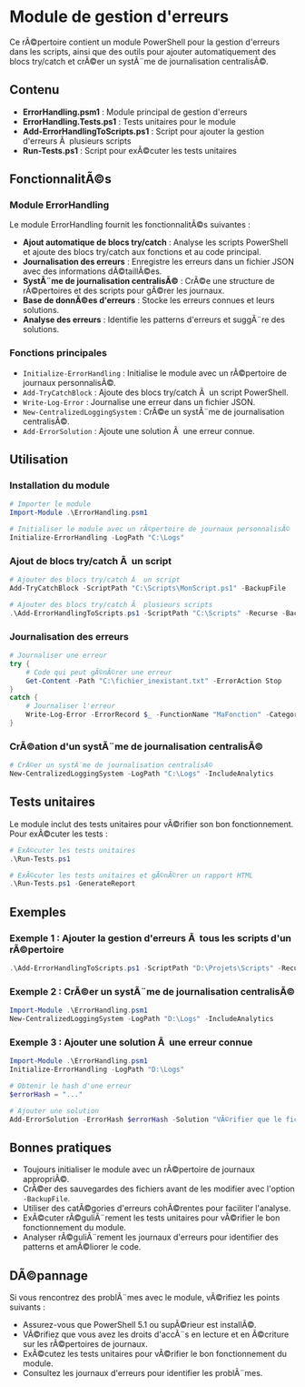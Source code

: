 ﻿# Module de gestion d'erreurs

Ce rÃ©pertoire contient un module PowerShell pour la gestion d'erreurs dans les scripts, ainsi que des outils pour ajouter automatiquement des blocs try/catch et crÃ©er un systÃ¨me de journalisation centralisÃ©.

## Contenu

- **ErrorHandling.psm1** : Module principal de gestion d'erreurs
- **ErrorHandling.Tests.ps1** : Tests unitaires pour le module
- **Add-ErrorHandlingToScripts.ps1** : Script pour ajouter la gestion d'erreurs Ã  plusieurs scripts
- **Run-Tests.ps1** : Script pour exÃ©cuter les tests unitaires

## FonctionnalitÃ©s

### Module ErrorHandling

Le module ErrorHandling fournit les fonctionnalitÃ©s suivantes :

- **Ajout automatique de blocs try/catch** : Analyse les scripts PowerShell et ajoute des blocs try/catch aux fonctions et au code principal.
- **Journalisation des erreurs** : Enregistre les erreurs dans un fichier JSON avec des informations dÃ©taillÃ©es.
- **SystÃ¨me de journalisation centralisÃ©** : CrÃ©e une structure de rÃ©pertoires et des scripts pour gÃ©rer les journaux.
- **Base de donnÃ©es d'erreurs** : Stocke les erreurs connues et leurs solutions.
- **Analyse des erreurs** : Identifie les patterns d'erreurs et suggÃ¨re des solutions.

### Fonctions principales

- `Initialize-ErrorHandling` : Initialise le module avec un rÃ©pertoire de journaux personnalisÃ©.
- `Add-TryCatchBlock` : Ajoute des blocs try/catch Ã  un script PowerShell.
- `Write-Log-Error` : Journalise une erreur dans un fichier JSON.
- `New-CentralizedLoggingSystem` : CrÃ©e un systÃ¨me de journalisation centralisÃ©.
- `Add-ErrorSolution` : Ajoute une solution Ã  une erreur connue.

## Utilisation

### Installation du module

```powershell
# Importer le module
Import-Module .\ErrorHandling.psm1

# Initialiser le module avec un rÃ©pertoire de journaux personnalisÃ©
Initialize-ErrorHandling -LogPath "C:\Logs"
```

### Ajout de blocs try/catch Ã  un script

```powershell
# Ajouter des blocs try/catch Ã  un script
Add-TryCatchBlock -ScriptPath "C:\Scripts\MonScript.ps1" -BackupFile

# Ajouter des blocs try/catch Ã  plusieurs scripts
.\Add-ErrorHandlingToScripts.ps1 -ScriptPath "C:\Scripts" -Recurse -BackupFiles
```

### Journalisation des erreurs

```powershell
# Journaliser une erreur
try {
    # Code qui peut gÃ©nÃ©rer une erreur
    Get-Content -Path "C:\fichier_inexistant.txt" -ErrorAction Stop
}
catch {
    # Journaliser l'erreur
    Write-Log-Error -ErrorRecord $_ -FunctionName "MaFonction" -Category "FileSystem"
}
```

### CrÃ©ation d'un systÃ¨me de journalisation centralisÃ©

```powershell
# CrÃ©er un systÃ¨me de journalisation centralisÃ©
New-CentralizedLoggingSystem -LogPath "C:\Logs" -IncludeAnalytics
```

## Tests unitaires

Le module inclut des tests unitaires pour vÃ©rifier son bon fonctionnement. Pour exÃ©cuter les tests :

```powershell
# ExÃ©cuter les tests unitaires
.\Run-Tests.ps1

# ExÃ©cuter les tests unitaires et gÃ©nÃ©rer un rapport HTML
.\Run-Tests.ps1 -GenerateReport
```

## Exemples

### Exemple 1 : Ajouter la gestion d'erreurs Ã  tous les scripts d'un rÃ©pertoire

```powershell
.\Add-ErrorHandlingToScripts.ps1 -ScriptPath "D:\Projets\Scripts" -Recurse -BackupFiles
```

### Exemple 2 : CrÃ©er un systÃ¨me de journalisation centralisÃ©

```powershell
Import-Module .\ErrorHandling.psm1
New-CentralizedLoggingSystem -LogPath "D:\Logs" -IncludeAnalytics
```

### Exemple 3 : Ajouter une solution Ã  une erreur connue

```powershell
Import-Module .\ErrorHandling.psm1
Initialize-ErrorHandling -LogPath "D:\Logs"

# Obtenir le hash d'une erreur
$errorHash = "..."

# Ajouter une solution
Add-ErrorSolution -ErrorHash $errorHash -Solution "VÃ©rifier que le fichier existe avant d'appeler Get-Content"
```

## Bonnes pratiques

- Toujours initialiser le module avec un rÃ©pertoire de journaux appropriÃ©.
- CrÃ©er des sauvegardes des fichiers avant de les modifier avec l'option `-BackupFile`.
- Utiliser des catÃ©gories d'erreurs cohÃ©rentes pour faciliter l'analyse.
- ExÃ©cuter rÃ©guliÃ¨rement les tests unitaires pour vÃ©rifier le bon fonctionnement du module.
- Analyser rÃ©guliÃ¨rement les journaux d'erreurs pour identifier des patterns et amÃ©liorer le code.

## DÃ©pannage

Si vous rencontrez des problÃ¨mes avec le module, vÃ©rifiez les points suivants :

- Assurez-vous que PowerShell 5.1 ou supÃ©rieur est installÃ©.
- VÃ©rifiez que vous avez les droits d'accÃ¨s en lecture et en Ã©criture sur les rÃ©pertoires de journaux.
- ExÃ©cutez les tests unitaires pour vÃ©rifier le bon fonctionnement du module.
- Consultez les journaux d'erreurs pour identifier les problÃ¨mes.
